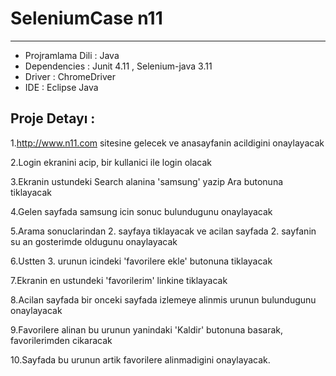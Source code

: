 # SeleniumCase n11
-----------------------------------------------------------------------------------------------------------------------------------
- Projramlama Dili : Java
- Dependencies     : Junit 4.11 , Selenium-java 3.11
- Driver           : ChromeDriver
- IDE              : Eclipse Java

Proje Detayı :
------------------------------------------------------------------------------------------------------------------------------------

1.http://www.n11.com sitesine gelecek ve anasayfanin acildigini onaylayacak

2.Login ekranini acip, bir kullanici ile login olacak 

3.Ekranin ustundeki Search alanina 'samsung' yazip Ara butonuna tiklayacak 

4.Gelen sayfada samsung icin sonuc bulundugunu onaylayacak 

5.Arama sonuclarindan 2. sayfaya tiklayacak ve acilan sayfada 2. sayfanin su an gosterimde oldugunu onaylayacak

6.Ustten 3. urunun icindeki 'favorilere ekle' butonuna tiklayacak 

7.Ekranin en ustundeki 'favorilerim' linkine tiklayacak 

8.Acilan sayfada bir onceki sayfada izlemeye alinmis urunun bulundugunu onaylayacak

9.Favorilere alinan bu urunun yanindaki 'Kaldir' butonuna basarak, favorilerimden cikaracak

10.Sayfada bu urunun artik favorilere alinmadigini onaylayacak. 



 

